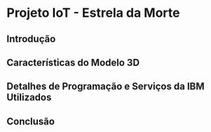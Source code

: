 # Projeto IoT - Estrela da Morte

## Introdução

## Características do Modelo 3D

## Detalhes de Programação e Serviços da IBM Utilizados

## Conclusão

